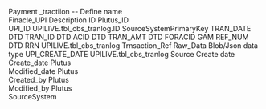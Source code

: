 Payment _tractiion -- Define name 		
Finacle_UPI	Description	
ID	Plutus_ID	
UPI_ID	UPILIVE.tbl_cbs_tranlog.ID	SourceSystemPrimaryKey
TRAN_DATE	DTD	
TRAN_ID	DTD	
ACID	DTD	
TRAN_AMT	DTD	
FORACID	GAM	
REF_NUM	DTD	
RRN	UPILIVE.tbl_cbs_tranlog	Trnsaction_Ref
Raw_Data	Blob/Json data type	
UPI_CREATE_DATE	UPILIVE.tbl_cbs_tranlog	Source Create date
Create_date	Plutus	
Modified_date	Plutus	
Created_by 	Plutus	
Modified_by	Plutus	
SourceSystem		
		
